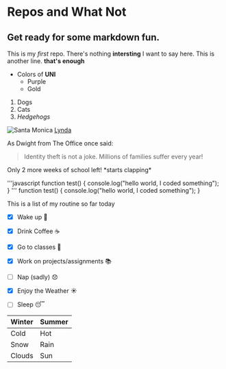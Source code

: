 # Repos and What Not
## Get ready for some markdown fun.
This is my *first* repo. 
There's nothing __intersting__ I want to say here. 
This is another line. 
**that's enough**

* Colors of **UNI**
  * Purple 
  * Gold
1. Dogs
2. Cats
3. _Hedgehogs_ 

![Santa Monica](../images/palmtrees01.jpg)
[Lynda](http://Lynda.com)

As Dwight from The Office once said:
> Identity theft is not a joke. 
> Millions of families suffer every year!

Only 2 more weeks of school left! \*starts clapping\*

'''javascript 
   function test() {
     console.log("hello world, I coded something");
   }
   '''
function test() {
  console.log("hello world, I coded something");
}
   
This is a list of my routine so far today
 -[x] Wake up :sunrise: 
 
 -[x] Drink Coffee :coffee:
 
 -[x] Go to classes :apple:
 
 -[x] Work on projects/assignments :books:
 
 -[ ] Nap (sadly) :disappointed:
 
 -[x] Enjoy the Weather :sunny:
 
 -[ ] Sleep :sleeping:
 
Winter | Summer
-------|--------
Cold   | Hot
Snow   | Rain
Clouds | Sun
